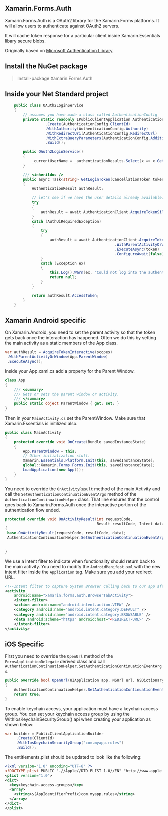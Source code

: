 ## Xamarin.Forms.Auth

Xamarin.Forms.Auth is a OAuth2 library for the Xamarin.Forms platforms. It will allow users to authenticate against OAuth2 servers.

It will cache token response for a particular client inside Xamarin.Essentials libary secure blobs.

Originally based on [Microsoft Authentication Library](https://github.com/AzureAD/microsoft-authentication-library-for-dotnet).

## Install the NuGet package

> Install-package Xamarin.Forms.Auth

## Inside your Net Standard project

``` csharp
    public class OAuth2LoginService
    {
        // assumes you have made a class called AuthenticationConfig
        private static readonly IPublicClientApplication AuthenticationClient = PublicClientApplicationBuilder
                  .Create(AuthenticationConfig.ClientId)
                  .WithAuthority(AuthenticationConfig.Authority)
                  .WithRedirectUri(AuthenticationConfig.RedirectUrl)
                  .WithExtraQueryParameters(AuthenticationConfig.AdditionalQueryHeaders)
                  .Build();

        public OAuth2LoginService()
        {
            _currentUserName = _authenticationResults.Select(x => x.GetParsedIdToken().GetUniqueId()).ToProperty(this, nameof(CurrentUserName));
        }

        /// <inheritdoc />
        public async Task<string> GetLoginToken(CancellationToken token = default)
        {
            AuthenticationResult authResult;

            // let's see if we have the user details already available.
            try
            {
                authResult = await AuthenticationClient.AcquireTokenSilent(AuthenticationConfig.Scopes).ExecuteAsync(token).ConfigureAwait(false);
            }
            catch (AuthUiRequiredException)
            {
                try
                {
                    authResult = await AuthenticationClient.AcquireTokenInteractive(AuthenticationConfig.Scopes)
                                                 .WithParentActivityOrWindow(App.ParentWindow)
                                                 .ExecuteAsync(token)
                                                 .ConfigureAwait(false);
                }
                catch (Exception ex)
                {
                    this.Log().Warn(ex, "Could not log into the authentication system");
                    return null;
                }
            }

            return authResult.AccessToken;
        }
    }
```

## Xamarin Android specific

On Xamarin.Android, you need to set the parent activity so that the token gets back once the interaction has happened. Often we do this by setting the main activity as a static members of the App class.

```cs
var authResult = AcquireTokenInteractive(scopes)
 .WithParentActivityOrWindow(App.ParentWindow)
 .ExecuteAsync();
 ```

Inside your App.xaml.cs add a property for the Parent Window.

```cs
class App
{
    /// <summary>
    /// Gets or sets the parent window or activity.
    /// </summary>
    public static object ParentWindow { get; set; }
}
```

Then in your `MainActivity.cs` set the ParentWindow. Make sure that Xamarin.Essentials is initilized also.

```cs
public class MainActivity
{
    protected override void OnCreate(Bundle savedInstanceState)
    {
        App.ParentWindow = this;
        // Other initialization stuff.
        Xamarin.Essentials.Platform.Init(this, savedInstanceState);
        global::Xamarin.Forms.Forms.Init(this, savedInstanceState);
        LoadApplication(new App());
    }
}
```

You need to override the `OnActivityResult` method of the main Activity and call the `SetAuthenticationContinuationEventArgs` method of the `AuthenticationContinuationHelper` class. That line ensures that the control goes back to Xamarin.Forms.Auth once the interactive portion of the authentication flow ended.

```cs
protected override void OnActivityResult(int requestCode, 
                                         Result resultCode, Intent data)
{
 base.OnActivityResult(requestCode, resultCode, data);
 AuthenticationContinuationHelper.SetAuthenticationContinuationEventArgs(requestCode,
                                                                         resultCode,
                                                                         data);
}
```

We use a Intent filter to indicate when functionality should return back to the main activity. You need to modify the `AndroidManifest.xml` with the new intent filter inside the `Application` tag. Make sure you add your redirect URL.

```xml
<!--Intent filter to capture System Browser calling back to our app after Sign In-->
<activity
    android:name="xamarin.forms.auth.BrowserTabActivity">
    <intent-filter>
    <action android:name="android.intent.action.VIEW" />
    <category android:name="android.intent.category.DEFAULT" />
    <category android:name="android.intent.category.BROWSABLE" />
    <data android:scheme="https" android:host="<REDIRECT-URL>" />
    </intent-filter>
</activity>
```

## iOS Specific

First you need to override the `OpenUrl` method of the `FormsApplicationDelegate` derived class and call `AuthenticationContinuationHelper.SetAuthenticationContinuationEventArgs`.

```cs
public override bool OpenUrl(UIApplication app, NSUrl url, NSDictionary options)
{
    AuthenticationContinuationHelper.SetAuthenticationContinuationEventArgs(url);
    return true;
}
```

To enable keychain access, your application must have a keychain access group. You can set your keychain access group by using the WithIosKeychainSecurityGroup() api when creating your application as shown below:

```cs
var builder = PublicClientApplicationBuilder
     .Create(ClientId)
     .WithIosKeychainSecurityGroup("com.myapp.rules")
     .Build();
```

The entitlements.plist should be updated to look like the following:

```xml
<?xml version="1.0" encoding="UTF-8" ?>
<!DOCTYPE plist PUBLIC "-//Apple//DTD PLIST 1.0//EN" "http://www.apple.com/DTDs/PropertyList-1.0.dtd">
<plist version="1.0">
<dict>
  <key>keychain-access-groups</key>
  <array>
    <string>$(AppIdentifierPrefix)com.myapp.rules</string>
  </array>
</dict>
</plist>
```
